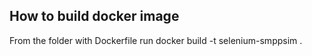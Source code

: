 ## How to build docker image
From the folder with Dockerfile run
	docker build -t selenium-smppsim .
